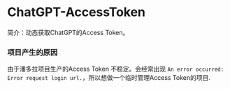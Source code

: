 # ChatGPT-AccessToken

简介：动态获取ChatGPT的Access Token。


### 项目产生的原因

由于潘多拉项目生产的Access Token 不稳定。会经常出现 `An error occurred: Error request login url.`，所以想做一个临时管理Access Token的项目.


